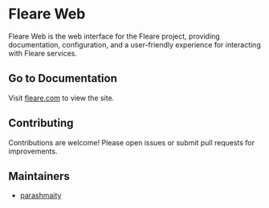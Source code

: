 # Fleare Web

Fleare Web is the web interface for the Fleare project, providing documentation, configuration, and a user-friendly experience for interacting with Fleare services.

## Go to Documentation
Visit [fleare.com](https://fleare.com) to view the site.

## Contributing
Contributions are welcome! Please open issues or submit pull requests for improvements.

## Maintainers
- [parashmaity](https://github.com/parashmaity)
